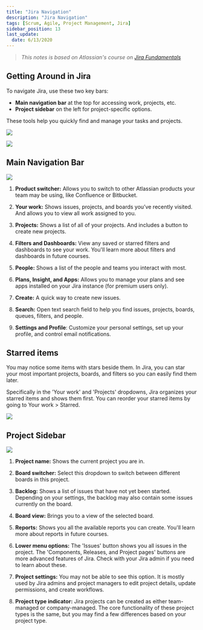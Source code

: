 ```yaml
---
title: "Jira Navigation"
description: "Jira Navigation"
tags: [Scrum, Agile, Project Management, Jira]
sidebar_position: 13
last_update:
  date: 6/13/2020
---
```



> *This notes is based on Atlassian's course on [Jira Fundamentals](https://community.atlassian.com/t5/Training-Certification-articles/Atlassian-University-Series-Jira-Fundamentals/ba-p/2204206)*



## Getting Around in Jira

To navigate Jira, use these two key bars:

- **Main navigation bar** at the top for accessing work, projects, etc.
- **Project sidebar** on the left for project-specific options.

These tools help you quickly find and manage your tasks and projects.

<div class='img-center'>

![](/img/docs/getaroundjira2.png)  

</div>

<div class='img-center'>

![](/img/docs/getaroundjira3.png)  

</div>




## Main Navigation Bar

<div class='img-center'>

![](/img/docs/jira-getting-around-main-navigation-barrr.png)

</div>


1. **Product switcher:** Allows you to switch to other Atlassian products your team may be using, like Confluence or Bitbucket.

2. **Your work:** Shows issues, projects, and boards you’ve recently visited. And allows you to view all work assigned to you.

3. **Projects:** Shows a list of all of your projects. And includes a button to create new projects.

4. **Filters and Dashboards:** View any saved or starred filters and dashboards to see your work. You'll learn more about filters and dashboards in future courses.

5. **People:** Shows a list of the people and teams you interact with most.

6. **Plans, Insight, and Apps:** Allows you to manage your plans and see apps installed on your Jira instance (for premium users only).

7. **Create:** A quick way to create new issues.

8. **Search:** Open text search field to help you find issues, projects, boards, queues, filters, and people.

9. **Settings and Profile**: Customize your personal settings, set up your profile, and control email notifications.

## Starred items

You may notice some items with stars beside them. In Jira, you can  star  your most important projects, boards, and filters so you can easily find them later. 

Specifically in the 'Your work' and 'Projects' dropdowns, Jira organizes your starred items and shows them first. You can reorder your starred items by going to Your work > Starred.

<div class='img-center'>

![](/img/docs/staritems.png)  

</div>


## Project Sidebar

<div class='img-center'>

![](/img/docs/projsidebar.png)  

</div>


1. **Project name:** Shows the current project you are in.

2. **Board switcher:** Select this dropdown to switch between different boards in this project.

3. **Backlog:** Shows a list of issues that have not yet been started. Depending on your settings, the backlog may also contain some issues currently on the board.

4. **Board view:** Brings you to a view of the selected board.

5. **Reports:** Shows you all the available reports you can create. You'll learn more about reports in future courses.

6. **Lower menu options:** The 'Issues' button shows you all issues in the project. The 'Components, Releases, and Project pages' buttons are more advanced features of Jira. Check with your Jira admin if you need to learn about these.

7. **Project settings:** You may not be able to see this option. It is mostly used by Jira admins and project managers to edit project details, update permissions, and create workflows.

8. **Project type indicator:** Jira projects can be created as either team-managed or company-managed. The core functionality of these project types is the same, but you may find a few differences based on your project type.

